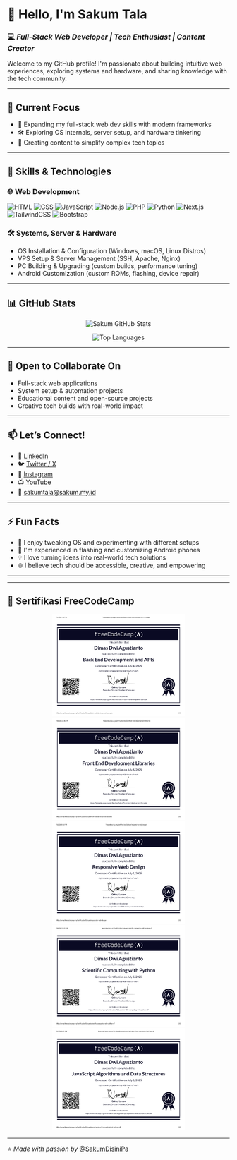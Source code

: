 # 👋 Hello, I'm Sakum Tala

### 💻 *Full-Stack Web Developer | Tech Enthusiast | Content Creator*

Welcome to my GitHub profile! I'm passionate about building intuitive web experiences, exploring systems and hardware, and sharing knowledge with the tech community.

---

## 🔭 Current Focus

- 🚀 Expanding my full-stack web dev skills with modern frameworks
- 🛠️ Exploring OS internals, server setup, and hardware tinkering
- 🎥 Creating content to simplify complex tech topics

---

## 🧠 Skills & Technologies

### 🌐 Web Development
![HTML](https://img.shields.io/badge/HTML-E34F26?style=flat-square&logo=html5&logoColor=white)
![CSS](https://img.shields.io/badge/CSS-1572B6?style=flat-square&logo=css3&logoColor=white)
![JavaScript](https://img.shields.io/badge/JavaScript-F7DF1E?style=flat-square&logo=javascript&logoColor=black)
![Node.js](https://img.shields.io/badge/Node.js-339933?style=flat-square&logo=node.js&logoColor=white)
![PHP](https://img.shields.io/badge/PHP-777BB4?style=flat-square&logo=php&logoColor=white)
![Python](https://img.shields.io/badge/Python-3776AB?style=flat-square&logo=python&logoColor=white)
![Next.js](https://img.shields.io/badge/Next.js-000000?style=flat-square&logo=next.js&logoColor=white)
![TailwindCSS](https://img.shields.io/badge/TailwindCSS-38B2AC?style=flat-square&logo=tailwind-css&logoColor=white)
![Bootstrap](https://img.shields.io/badge/Bootstrap-7952B3?style=flat-square&logo=bootstrap&logoColor=white)

### 🛠️ Systems, Server & Hardware
- OS Installation & Configuration (Windows, macOS, Linux Distros)
- VPS Setup & Server Management (SSH, Apache, Nginx)
- PC Building & Upgrading (custom builds, performance tuning)
- Android Customization (custom ROMs, flashing, device repair)

---

## 📊 GitHub Stats

<p align="center">
  <img src="https://github-readme-stats.vercel.app/api?username=SakumDisiniPa&show_icons=true&theme=tokyonight" alt="Sakum GitHub Stats" />
</p>

<p align="center">
  <img src="https://github-readme-stats.vercel.app/api/top-langs/?username=SakumDisiniPa&layout=compact&theme=tokyonight" alt="Top Languages" />
</p>

---

## 🤝 Open to Collaborate On

- Full-stack web applications
- System setup & automation projects
- Educational content and open-source projects
- Creative tech builds with real-world impact

---

## 📫 Let’s Connect!

- 💼 [LinkedIn](https://www.linkedin.com/in/sakum-tala-6b304a348/)
- 🐦 [Twitter / X](https://x.com/SakumT57692)
- 📸 [Instagram](https://www.instagram.com/psakum)
- 📺 [YouTube](https://youtube.com/@SAKUM_DISINI_PA)
- 📧 [sakumtala@sakum.my.id](mailto:sakumtala@sakum.my.id)

---

## ⚡ Fun Facts

- 🔧 I enjoy tweaking OS and experimenting with different setups
- 📱 I'm experienced in flashing and customizing Android phones
- 💡 I love turning ideas into real-world tech solutions
- 🌐 I believe tech should be accessible, creative, and empowering

---
 
---

## 📜 Sertifikasi FreeCodeCamp

<p align="center">
  <a href="https://github.com/SakumDisiniPa/my-certification/blob/main/back-end-development-and-apis.pdf">
    <img src="https://github.com/SakumDisiniPa/my-certification/blob/main/image/back-end-development-and-apis_page_1.png" alt="Back End Dev Certificate" width="300" />
  </a>
  <a href="https://github.com/SakumDisiniPa/my-certification/blob/main/front-end-development-libraries.pdf">
    <img src="https://github.com/SakumDisiniPa/my-certification/blob/main/image/front-end-development-libraries_page_1.png" alt="Front End Dev Certificate" width="300" />
  </a>
  <a href="https://github.com/SakumDisiniPa/my-certification/blob/main/responsive-web-design.pdf">
    <img src="https://github.com/SakumDisiniPa/my-certification/blob/main/image/responsive-web-design_page_1.png" alt="Responsive Web Design" width="300" />
  </a>
  <a href="https://github.com/SakumDisiniPa/my-certification/blob/main/scientific-computing-with-python-v7.pdf">
    <img src="https://github.com/SakumDisiniPa/my-certification/blob/main/image/scientific-computing-with-python-v7_page_1.png" alt="Scientific Computing" width="300" />
  </a>
  <a href="https://github.com/SakumDisiniPa/my-certification/blob/main/javascript-algorithms-and-data-structures.pdf">
    <img src="https://github.com/SakumDisiniPa/my-certification/blob/main/image/JavaScript%20Algorithms%20and%20Data%20Structures_page_1.png" alt="JavaScript Algorithms" width="300" />
  </a>
</p>

---


⭐ *Made with passion by* [@SakumDisiniPa](https://github.com/SakumDisiniPa)
